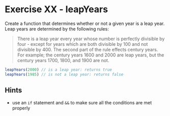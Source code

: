 # Exercise XX - leapYears

Create a function that determines whether or not a given year is a leap year.  Leap years are determined by the following rules:

>There is a leap year every year whose number is perfectly divisible by four - except for years which are both divisible by 100 and not divisible by 400. The second part of the rule effects century years. For example; the century years 1600 and 2000 are leap years, but the century years 1700, 1800, and 1900 are not.

```javascript
leapYears(2000) // is a leap year: returns true
leapYears(1985) // is not a leap year: returns false
```


## Hints
- use an `if` statement and `&&` to make sure all the conditions are met properly
